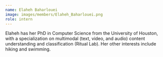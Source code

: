 ```yaml
---
name: Elaheh Baharlouei
image: images/members/Elaheh_Baharlouei.png
role: intern
---
```

Elaheh has her PhD in Computer Science from the University of Houston, with a specialization on multimodal (text, video, and audio) content understanding and classification (Ritual Lab). Her other interests include hiking and swimming.
